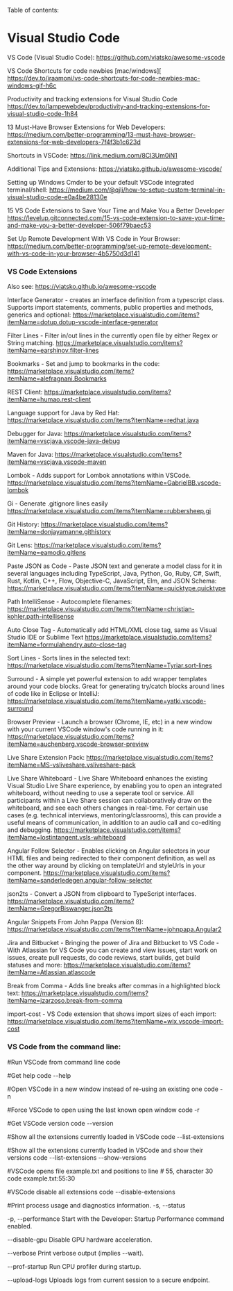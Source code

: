 Table of contents:


# Visual Studio Code

VS Code (Visual Studio Code): 
https://github.com/viatsko/awesome-vscode

VS Code Shortcuts for code newbies [mac/windows][
https://dev.to/iraamoni/vs-code-shortcuts-for-code-newbies-mac-windows-gif-h6c

Productivity and tracking extensions for Visual Studio Code 
https://dev.to/lampewebdev/productivity-and-tracking-extensions-for-visual-studio-code-1h84

13 Must-Have Browser Extensions for Web Developers: 
https://medium.com/better-programming/13-must-have-browser-extensions-for-web-developers-7f4f3b1c623d

Shortcuts in VSCode:
https://link.medium.com/8Cl3Um0iN1

Additional Tips and Extensions:
https://viatsko.github.io/awesome-vscode/

Setting up Windows Cmder to be your default VSCode integrated terminal/shell:
https://medium.com/@qjli/how-to-setup-custom-terminal-in-visual-studio-code-e0a4be28130e

15 VS Code Extensions to Save Your Time and Make You a Better Developer
https://levelup.gitconnected.com/15-vs-code-extension-to-save-your-time-and-make-you-a-better-developer-506f79baec53

Set Up Remote Development With VS Code in Your Browser:
https://medium.com/better-programming/set-up-remote-development-with-vs-code-in-your-browser-4b5750d3d141


### VS Code Extensions 

Also see:
https://viatsko.github.io/awesome-vscode

Interface Generator - creates an interface definition from a typescript class. Supports import statements, comments, public properties and methods, generics and optional:
https://marketplace.visualstudio.com/items?itemName=dotup.dotup-vscode-interface-generator


Filter Lines - Filter in/out lines in the currently open file by either Regex or String matching.
https://marketplace.visualstudio.com/items?itemName=earshinov.filter-lines

Bookmarks - Set and jump to bookmarks in the code:
https://marketplace.visualstudio.com/items?itemName=alefragnani.Bookmarks

REST Client:
https://marketplace.visualstudio.com/items?itemName=humao.rest-client

Language support for Java by Red Hat:
https://marketplace.visualstudio.com/items?itemName=redhat.java

Debugger for Java:
https://marketplace.visualstudio.com/items?itemName=vscjava.vscode-java-debug

Maven for Java:
https://marketplace.visualstudio.com/items?itemName=vscjava.vscode-maven

Lombok - Adds support for Lombok annotations within VSCode. 
https://marketplace.visualstudio.com/items?itemName=GabrielBB.vscode-lombok

Gi - Generate .gitignore lines easily
https://marketplace.visualstudio.com/items?itemName=rubbersheep.gi 

Git History:
https://marketplace.visualstudio.com/items?itemName=donjayamanne.githistory

Git Lens:
https://marketplace.visualstudio.com/items?itemName=eamodio.gitlens

Paste JSON as Code - Paste JSON text and generate a model class for it in several languages including TypeScript, Java, Python, Go, Ruby, C#, Swift, Rust, Kotlin, C++, Flow, Objective-C, JavaScript, Elm, and JSON Schema:
https://marketplace.visualstudio.com/items?itemName=quicktype.quicktype

Path IntelliSense - Autocomplete filenames:
https://marketplace.visualstudio.com/items?itemName=christian-kohler.path-intellisense

Auto Close Tag - Automatically add HTML/XML close tag, same as Visual Studio IDE or Sublime Text
https://marketplace.visualstudio.com/items?itemName=formulahendry.auto-close-tag

Sort Lines - Sorts lines in the selected text:
https://marketplace.visualstudio.com/items?itemName=Tyriar.sort-lines

Surround - A simple yet powerful extension to add wrapper templates around your code blocks.  Great for generating try/catch blocks around lines of code like in Eclipse or IntelliJ:
https://marketplace.visualstudio.com/items?itemName=yatki.vscode-surround

Browser Preview - Launch a browser (Chrome, IE, etc) in a new window with your current VSCode window's code running in it:
https://marketplace.visualstudio.com/items?itemName=auchenberg.vscode-browser-preview

Live Share Extension Pack:
https://marketplace.visualstudio.com/items?itemName=MS-vsliveshare.vsliveshare-pack

Live Share Whiteboard - Live Share Whiteboard enhances the existing Visual Studio Live Share experience, by enabling you to open an integrated whiteboard, without needing to use a seperate tool or service. All participants within a Live Share session can collaboratively draw on the whiteboard, and see each others changes in real-time. For certain use cases (e.g. technical interviews, mentoring/classrooms), this can provide a useful means of communication, in addition to an audio call and co-editing and debugging.
https://marketplace.visualstudio.com/items?itemName=lostintangent.vsls-whiteboard

Angular Follow Selector - Enables clicking on Angular selectors in your HTML files and being redirected to their component definition, as well as the other way around by clicking on templateUrl and styleUrls in your component.
https://marketplace.visualstudio.com/items?itemName=sanderledegen.angular-follow-selector

json2ts - Convert a JSON from clipboard to TypeScript interfaces.
https://marketplace.visualstudio.com/items?itemName=GregorBiswanger.json2ts

Angular Snippets From John Pappa (Version 8):
https://marketplace.visualstudio.com/items?itemName=johnpapa.Angular2

Jira and Bitbucket - Bringing the power of Jira and Bitbucket to VS Code - With Atlassian for VS Code you can create and view issues, start work on issues, create pull requests, do code reviews, start builds, get build statuses and more:
https://marketplace.visualstudio.com/items?itemName=Atlassian.atlascode

Break from Comma - Adds line breaks after commas in a highlighted block text:
https://marketplace.visualstudio.com/items?itemName=jzarzoso.break-from-comma

import-cost - VS Code extension that shows import sizes of each import:
https://marketplace.visualstudio.com/items?itemName=wix.vscode-import-cost


### VS Code from the command line: 

#Run VSCode from command line
code

#Get help
code --help

#Open VSCode in a new window instead of re-using an existing one
code -n

#Force VSCode to open using the last known open window
code -r

#Get VSCode version
code --version

#Show all the extensions currently loaded in VSCode
code --list-extensions

#Show all the extensions currently loaded in VSCode and show their versions
code --list-extensions --show-versions

#VSCode opens file example.txt and positions to line # 55, character 30
code example.txt:55:30

#VSCode disable all extensions
code --disable-extensions

#Print process usage and diagnostics information.
-s, --status	

-p, --performance	Start with the Developer: Startup Performance command enabled.

--disable-gpu	Disable GPU hardware acceleration.

--verbose	Print verbose output (implies --wait).

--prof-startup	Run CPU profiler during startup.

--upload-logs	Uploads logs from current session to a secure endpoint.